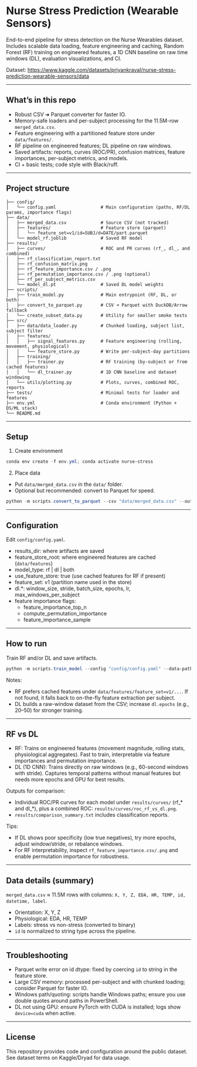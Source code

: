 # Nurse Stress Prediction (Wearable Sensors)

End-to-end pipeline for stress detection on the Nurse Wearables dataset. Includes scalable data loading, feature engineering and caching, Random Forest (RF) training on engineered features, a 1D CNN baseline on raw time windows (DL), evaluation visualizations, and CI.

Dataset: https://www.kaggle.com/datasets/priyankraval/nurse-stress-prediction-wearable-sensors/data

---

## What’s in this repo

- Robust CSV ➜ Parquet converter for faster IO.
- Memory-safe loaders and per-subject processing for the 11.5M-row `merged_data.csv`.
- Feature engineering with a partitioned feature store under `data/features/`.
- RF pipeline on engineered features; DL pipeline on raw windows.
- Saved artifacts: reports, curves (ROC/PR), confusion matrices, feature importances, per-subject metrics, and models.
- CI + basic tests; code style with Black/ruff.

---

## Project structure

```
├── config/
│   └── config.yaml                 # Main configuration (paths, RF/DL params, importance flags)
├── data/
│   ├── merged_data.csv             # Source CSV (not tracked)
│   ├── features/                   # Feature store (parquet)
│   │   └── feature_set=v1/id=SUBJ/d=DATE/part.parquet
│   └── model_rf.joblib             # Saved RF model
├── results/
│   ├── curves/                     # ROC and PR curves (rf_, dl_, and combined)
│   ├── rf_classification_report.txt
│   ├── rf_confusion_matrix.png
│   ├── rf_feature_importance.csv / .png
│   ├── rf_permutation_importance.csv / .png (optional)
│   ├── rf_per_subject_metrics.csv
│   └── model_dl.pt                 # Saved DL model weights
├── scripts/
│   ├── train_model.py              # Main entrypoint (RF, DL, or both)
│   ├── convert_to_parquet.py       # CSV ➜ Parquet with DuckDB/Arrow fallback
│   └── create_subset_data.py       # Utility for smaller smoke tests
├── src/
│   ├── data/data_loader.py         # Chunked loading, subject list, subject filter
│   ├── features/
│   │   ├── signal_features.py      # Feature engineering (rolling, movement, physiological)
│   │   └── feature_store.py        # Write per-subject-day partitions
│   ├── training/
│   │   ├── trainer.py              # RF training (by-subject or from cached features)
│   │   └── dl_trainer.py           # 1D CNN baseline and dataset windowing
│   └── utils/plotting.py           # Plots, curves, combined ROC, reports
├── tests/                          # Minimal tests for loader and features
├── env.yml                         # Conda environment (Python + DS/ML stack)
└── README.md
```

---

## Setup

1) Create environment

```powershell
conda env create -f env.yml; conda activate nurse-stress
```

2) Place data

- Put `data/merged_data.csv` in the `data/` folder.
- Optional but recommended: convert to Parquet for speed.

```powershell
python -m scripts.convert_to_parquet --csv "data/merged_data.csv" --out "data/merged_data.parquet" --engine duckdb
```

---

## Configuration

Edit `config/config.yaml`.

- results_dir: where artifacts are saved
- feature_store_root: where engineered features are cached (`data/features`)
- model_type: rf | dl | both
- use_feature_store: true (use cached features for RF if present)
- feature_set: v1 (partition name used in the store)
- dl.*: window_size, stride, batch_size, epochs, lr, max_windows_per_subject
- feature importance flags:
  - feature_importance_top_n
  - compute_permutation_importance
  - feature_importance_sample

---

## How to run

Train RF and/or DL and save artifacts.

```powershell
python -m scripts.train_model --config "config/config.yaml" --data-path "data/merged_data.csv"
```

Notes:
- RF prefers cached features under `data/features/feature_set=v1/...`. If not found, it falls back to on-the-fly feature extraction per subject.
- DL builds a raw-window dataset from the CSV; increase `dl.epochs` (e.g., 20–50) for stronger training.

---

## RF vs DL

- RF: Trains on engineered features (movement magnitude, rolling stats, physiological aggregates). Fast to train, interpretable via feature importances and permutation importance.
- DL (1D CNN): Trains directly on raw windows (e.g., 60-second windows with stride). Captures temporal patterns without manual features but needs more epochs and GPU for best results.

Outputs for comparison:
- Individual ROC/PR curves for each model under `results/curves/` (rf_* and dl_*), plus a combined ROC: `results/curves/roc_rf_vs_dl.png`.
- `results/comparison_summary.txt` includes classification reports.

Tips:
- If DL shows poor specificity (low true negatives), try more epochs, adjust window/stride, or rebalance windows.
- For RF interpretability, inspect `rf_feature_importance.csv/.png` and enable permutation importance for robustness.

---

## Data details (summary)

`merged_data.csv` ≈ 11.5M rows with columns: `X, Y, Z, EDA, HR, TEMP, id, datetime, label`.
- Orientation: X, Y, Z
- Physiological: EDA, HR, TEMP
- Labels: stress vs non-stress (converted to binary)
- `id` is normalized to string type across the pipeline.

---

## Troubleshooting

- Parquet write error on id dtype: fixed by coercing `id` to string in the feature store.
- Large CSV memory: processed per-subject and with chunked loading; consider Parquet for faster IO.
- Windows path/quoting: scripts handle Windows paths; ensure you use double quotes around paths in PowerShell.
- DL not using GPU: ensure PyTorch with CUDA is installed; logs show `device=cuda` when active.

---

## License

This repository provides code and configuration around the public dataset. See dataset terms on Kaggle/Dryad for data usage.